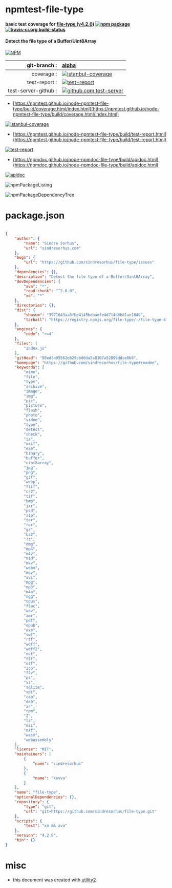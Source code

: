 # npmtest-file-type

#### basic test coverage for  [file-type (v4.2.0)](https://github.com/sindresorhus/file-type#readme)  [![npm package](https://img.shields.io/npm/v/npmtest-file-type.svg?style=flat-square)](https://www.npmjs.org/package/npmtest-file-type) [![travis-ci.org build-status](https://api.travis-ci.org/npmtest/node-npmtest-file-type.svg)](https://travis-ci.org/npmtest/node-npmtest-file-type)

#### Detect the file type of a Buffer/Uint8Array

[![NPM](https://nodei.co/npm/file-type.png?downloads=true&downloadRank=true&stars=true)](https://www.npmjs.com/package/file-type)

| git-branch : | [alpha](https://github.com/npmtest/node-npmtest-file-type/tree/alpha)|
|--:|:--|
| coverage : | [![istanbul-coverage](https://npmtest.github.io/node-npmtest-file-type/build/coverage.badge.svg)](https://npmtest.github.io/node-npmtest-file-type/build/coverage.html/index.html)|
| test-report : | [![test-report](https://npmtest.github.io/node-npmtest-file-type/build/test-report.badge.svg)](https://npmtest.github.io/node-npmtest-file-type/build/test-report.html)|
| test-server-github : | [![github.com test-server](https://npmtest.github.io/node-npmtest-file-type/GitHub-Mark-32px.png)](https://npmtest.github.io/node-npmtest-file-type/build/app/index.html) | | build-artifacts : | [![build-artifacts](https://npmtest.github.io/node-npmtest-file-type/glyphicons_144_folder_open.png)](https://github.com/npmtest/node-npmtest-file-type/tree/gh-pages/build)|

- [https://npmtest.github.io/node-npmtest-file-type/build/coverage.html/index.html](https://npmtest.github.io/node-npmtest-file-type/build/coverage.html/index.html)

[![istanbul-coverage](https://npmtest.github.io/node-npmtest-file-type/build/screenCapture.buildCi.browser.%252Ftmp%252Fbuild%252Fcoverage.lib.html.png)](https://npmtest.github.io/node-npmtest-file-type/build/coverage.html/index.html)

- [https://npmtest.github.io/node-npmtest-file-type/build/test-report.html](https://npmtest.github.io/node-npmtest-file-type/build/test-report.html)

[![test-report](https://npmtest.github.io/node-npmtest-file-type/build/screenCapture.buildCi.browser.%252Ftmp%252Fbuild%252Ftest-report.html.png)](https://npmtest.github.io/node-npmtest-file-type/build/test-report.html)

- [https://npmdoc.github.io/node-npmdoc-file-type/build/apidoc.html](https://npmdoc.github.io/node-npmdoc-file-type/build/apidoc.html)

[![apidoc](https://npmdoc.github.io/node-npmdoc-file-type/build/screenCapture.buildCi.browser.%252Ftmp%252Fbuild%252Fapidoc.html.png)](https://npmdoc.github.io/node-npmdoc-file-type/build/apidoc.html)

![npmPackageListing](https://npmtest.github.io/node-npmtest-file-type/build/screenCapture.npmPackageListing.svg)

![npmPackageDependencyTree](https://npmtest.github.io/node-npmtest-file-type/build/screenCapture.npmPackageDependencyTree.svg)



# package.json

```json

{
    "author": {
        "name": "Sindre Sorhus",
        "url": "sindresorhus.com"
    },
    "bugs": {
        "url": "https://github.com/sindresorhus/file-type/issues"
    },
    "dependencies": {},
    "description": "Detect the file type of a Buffer/Uint8Array",
    "devDependencies": {
        "ava": "*",
        "read-chunk": "^2.0.0",
        "xo": "*"
    },
    "directories": {},
    "dist": {
        "shasum": "3971643aa8fbe4145bdbaefe4d714d8b81ae1849",
        "tarball": "https://registry.npmjs.org/file-type/-/file-type-4.2.0.tgz"
    },
    "engines": {
        "node": ">=4"
    },
    "files": [
        "index.js"
    ],
    "gitHead": "98ed3a05562e629cbd6da5a8107a52899ddce8b8",
    "homepage": "https://github.com/sindresorhus/file-type#readme",
    "keywords": [
        "mime",
        "file",
        "type",
        "archive",
        "image",
        "img",
        "pic",
        "picture",
        "flash",
        "photo",
        "video",
        "type",
        "detect",
        "check",
        "is",
        "exif",
        "exe",
        "binary",
        "buffer",
        "uint8array",
        "jpg",
        "png",
        "gif",
        "webp",
        "flif",
        "cr2",
        "tif",
        "bmp",
        "jxr",
        "psd",
        "zip",
        "tar",
        "rar",
        "gz",
        "bz2",
        "7z",
        "dmg",
        "mp4",
        "m4v",
        "mid",
        "mkv",
        "webm",
        "mov",
        "avi",
        "mpg",
        "mp3",
        "m4a",
        "ogg",
        "opus",
        "flac",
        "wav",
        "amr",
        "pdf",
        "epub",
        "exe",
        "swf",
        "rtf",
        "woff",
        "woff2",
        "eot",
        "ttf",
        "otf",
        "ico",
        "flv",
        "ps",
        "xz",
        "sqlite",
        "xpi",
        "cab",
        "deb",
        "ar",
        "rpm",
        "Z",
        "lz",
        "msi",
        "mxf",
        "wasm",
        "webassembly"
    ],
    "license": "MIT",
    "maintainers": [
        {
            "name": "sindresorhus"
        },
        {
            "name": "kevva"
        }
    ],
    "name": "file-type",
    "optionalDependencies": {},
    "repository": {
        "type": "git",
        "url": "git+https://github.com/sindresorhus/file-type.git"
    },
    "scripts": {
        "test": "xo && ava"
    },
    "version": "4.2.0",
    "bin": {}
}
```



# misc
- this document was created with [utility2](https://github.com/kaizhu256/node-utility2)
